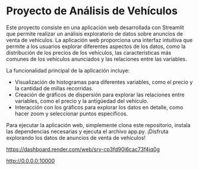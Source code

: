 # Proyecto de Análisis de Vehículos

Este proyecto consiste en una aplicación web desarrollada con Streamlit que permite realizar un análisis exploratorio de datos sobre anuncios de venta de vehículos. La aplicación web proporciona una interfaz intuitiva que permite a los usuarios explorar diferentes aspectos de los datos, como la distribución de los precios de los vehículos, las características más comunes de los vehículos anunciados y las relaciones entre las variables.

La funcionalidad principal de la aplicación incluye:
- Visualización de histogramas para diferentes variables, como el precio y la cantidad de millas recorridas.
- Creación de gráficos de dispersión para explorar las relaciones entre variables, como el precio y la antigüedad del vehículo.
- Interacción con los gráficos para explorar los datos en detalle, como hacer zoom y seleccionar puntos específicos.

Para ejecutar la aplicación web, simplemente clona este repositorio, instala las dependencias necesarias y ejecuta el archivo app.py. ¡Disfruta explorando los datos de anuncios de venta de vehículos!

https://dashboard.render.com/web/srv-cp3fd90l6cac73f4iq0g

http://0.0.0.0:10000